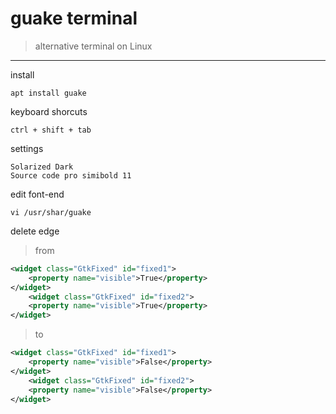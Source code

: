 # guake terminal

> alternative terminal on Linux

------

install

    apt install guake


keyboard shorcuts

    ctrl + shift + tab


settings

    Solarized Dark
    Source code pro simibold 11

edit font-end

    vi /usr/shar/guake



delete edge

> from

```xml
<widget class="GtkFixed" id="fixed1">
	<property name="visible">True</property>
</widget>
    <widget class="GtkFixed" id="fixed2">
    <property name="visible">True</property>
</widget>
```

> to

```xml
<widget class="GtkFixed" id="fixed1">
    <property name="visible">False</property>
</widget>
    <widget class="GtkFixed" id="fixed2">
    <property name="visible">False</property>
</widget>
```


